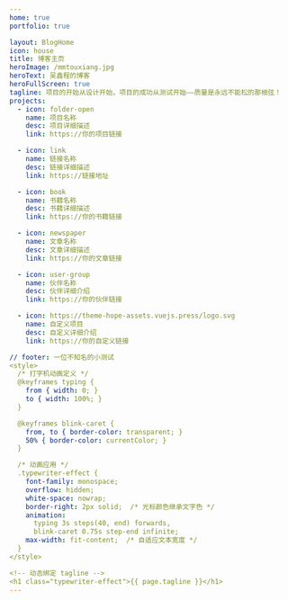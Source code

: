 ```yaml
---
home: true
portfolio: true

layout: BlogHome
icon: house
title: 博客主页
heroImage: /mmtouxiang.jpg
heroText: 吴鑫程的博客
heroFullScreen: true
tagline: 项目的开始从设计开始，项目的成功从测试开始——质量是永远不能松的那根弦！
projects:
  - icon: folder-open
    name: 项目名称
    desc: 项目详细描述
    link: https://你的项目链接

  - icon: link
    name: 链接名称
    desc: 链接详细描述
    link: https://链接地址

  - icon: book
    name: 书籍名称
    desc: 书籍详细描述
    link: https://你的书籍链接

  - icon: newspaper
    name: 文章名称
    desc: 文章详细描述
    link: https://你的文章链接

  - icon: user-group
    name: 伙伴名称
    desc: 伙伴详细介绍
    link: https://你的伙伴链接

  - icon: https://theme-hope-assets.vuejs.press/logo.svg
    name: 自定义项目
    desc: 自定义详细介绍
    link: https://你的自定义链接

// footer: 一位不知名的小测试
<style>
  /* 打字机动画定义 */
  @keyframes typing {
    from { width: 0; }
    to { width: 100%; }
  }

  @keyframes blink-caret {
    from, to { border-color: transparent; }
    50% { border-color: currentColor; }
  }

  /* 动画应用 */
  .typewriter-effect {
    font-family: monospace;
    overflow: hidden;
    white-space: nowrap;
    border-right: 2px solid;  /* 光标颜色继承文字色 */
    animation: 
      typing 3s steps(40, end) forwards,
      blink-caret 0.75s step-end infinite;
    max-width: fit-content;  /* 自适应文本宽度 */
  }
</style>

<!-- 动态绑定 tagline -->
<h1 class="typewriter-effect">{{ page.tagline }}</h1>
---
```


